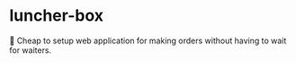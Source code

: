 # luncher-box
:poultry_leg: Cheap to setup web application for making orders without having to wait for waiters.

